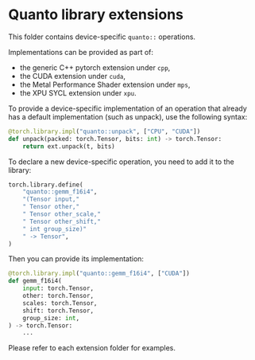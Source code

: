 # Quanto library extensions

This folder contains device-specific `quanto::` operations.

Implementations can be provided as part of:

- the generic C++ pytorch extension under `cpp`,
- the CUDA extension under `cuda`,
- the Metal Performance Shader extension under `mps`,
- the XPU SYCL extension under `xpu`.


To provide a device-specific implementation of an operation that already has a default implementation (such as unpack), use the following syntax:

```python
@torch.library.impl("quanto::unpack", ["CPU", "CUDA"])
def unpack(packed: torch.Tensor, bits: int) -> torch.Tensor:
    return ext.unpack(t, bits)
```

To declare a new device-specific operation, you need to add it to the library:

```python
torch.library.define(
    "quanto::gemm_f16i4",
    "(Tensor input,"
    " Tensor other,"
    " Tensor other_scale,"
    " Tensor other_shift,"
    " int group_size)"
    " -> Tensor",
)
```

Then you can provide its implementation:

```python
@torch.library.impl("quanto::gemm_f16i4", ["CUDA"])
def gemm_f16i4(
    input: torch.Tensor,
    other: torch.Tensor,
    scales: torch.Tensor,
    shift: torch.Tensor,
    group_size: int,
) -> torch.Tensor:
    ...
```


Please refer to each extension folder for examples.
